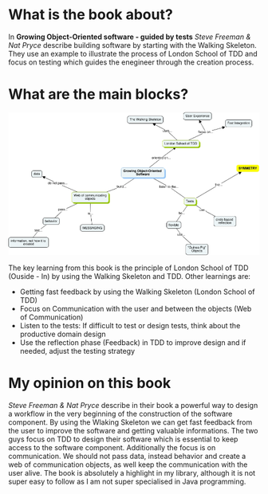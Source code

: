 # What is the book about?
In <strong>Growing Object-Oriented software - guided by tests</strong> <em>Steve Freeman & Nat Pryce</em> describe building software by starting with the Walking Skeleton. They use an example to 
illustrate the process of London School of TDD and focus on testing which guides the enegineer through the creation process.

# What are the main blocks?
![Summary Growing OO software - guided by tests](https://github.com/MaddinJay/Coaching/blob/main/Practioner%20Level/One%20Pager%20Project/Images/Summary%20Growing%20Object-Oriented%20Software.jpg)

The key learning from this book is the principle of London School of TDD (Ouside - In) by using the Walking Skeleton and TDD. Other learnings are:
- Getting fast feedback by using the Walking Skeleton (London School of TDD)
- Focus on Communication with the user and between the objects (Web of Communication)
- Listen to the tests: If difficult to test or design tests, think about the productive domain design
- Use the reflection phase (Feedback) in TDD to improve design and if needed, adjust the testing strategy

# My opinion on this book
<em>Steve Freeman & Nat Pryce</em> describe in their book a powerful way to design a workflow in the very beginning of the construction of the software component. By using the 
Wlaking Skeleton we can get fast feedback from the user to improve the software and getting valuable informations. The two guys focus on TDD to design their software which is 
essential to keep access to the software component. Additionally the focus is on communication. We should not pass data, instead behavior and create a web of communication objects, as well
keep the communication with the user alive. The book is absolutely a highlight in my library, although it is not super easy to follow as I am not super specialised in Java programming.
